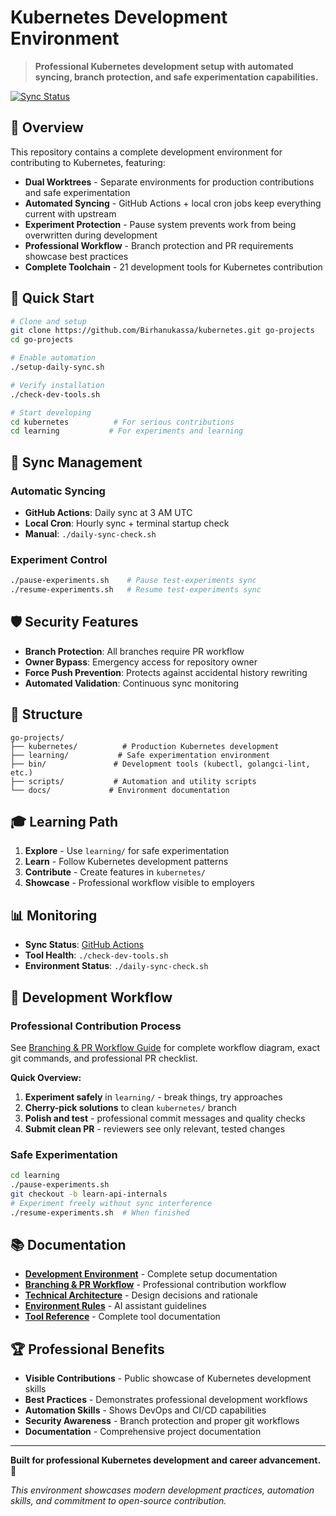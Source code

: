 # Kubernetes Development Environment

> **Professional Kubernetes development setup with automated syncing, branch protection, and safe experimentation capabilities.**

[![Sync Status](https://github.com/Birhanukassa/kubernetes/actions/workflows/auto-sync.yml/badge.svg)](https://github.com/Birhanukassa/kubernetes/actions/workflows/auto-sync.yml)

## 🎯 Overview

This repository contains a complete development environment for contributing to Kubernetes, featuring:

- **Dual Worktrees** - Separate environments for production contributions and safe experimentation
- **Automated Syncing** - GitHub Actions + local cron jobs keep everything current with upstream
- **Experiment Protection** - Pause system prevents work from being overwritten during development
- **Professional Workflow** - Branch protection and PR requirements showcase best practices
- **Complete Toolchain** - 21 development tools for Kubernetes contribution

## 🚀 Quick Start

```bash
# Clone and setup
git clone https://github.com/Birhanukassa/kubernetes.git go-projects
cd go-projects

# Enable automation
./setup-daily-sync.sh

# Verify installation
./check-dev-tools.sh

# Start developing
cd kubernetes          # For serious contributions
cd learning           # For experiments and learning
```

## 🔄 Sync Management

### Automatic Syncing
- **GitHub Actions**: Daily sync at 3 AM UTC
- **Local Cron**: Hourly sync + terminal startup check
- **Manual**: `./daily-sync-check.sh`

### Experiment Control
```bash
./pause-experiments.sh    # Pause test-experiments sync
./resume-experiments.sh   # Resume test-experiments sync
```

## 🛡️ Security Features

- **Branch Protection**: All branches require PR workflow
- **Owner Bypass**: Emergency access for repository owner
- **Force Push Prevention**: Protects against accidental history rewriting
- **Automated Validation**: Continuous sync monitoring

## 📁 Structure

```
go-projects/
├── kubernetes/          # Production Kubernetes development
├── learning/           # Safe experimentation environment  
├── bin/               # Development tools (kubectl, golangci-lint, etc.)
├── scripts/           # Automation and utility scripts
└── docs/             # Environment documentation
```

## 🎓 Learning Path

1. **Explore** - Use `learning/` for safe experimentation
2. **Learn** - Follow Kubernetes development patterns
3. **Contribute** - Create features in `kubernetes/` 
4. **Showcase** - Professional workflow visible to employers

## 📊 Monitoring

- **Sync Status**: [GitHub Actions](https://github.com/Birhanukassa/kubernetes/actions)
- **Tool Health**: `./check-dev-tools.sh`
- **Environment Status**: `./daily-sync-check.sh`

## 🔧 Development Workflow

### Professional Contribution Process
See [Branching & PR Workflow Guide](docs/BRANCHING_WORKFLOW.md) for complete workflow diagram, exact git commands, and professional PR checklist.

**Quick Overview:**
1. **Experiment safely** in `learning/` - break things, try approaches
2. **Cherry-pick solutions** to clean `kubernetes/` branch
3. **Polish and test** - professional commit messages and quality checks
4. **Submit clean PR** - reviewers see only relevant, tested changes

### Safe Experimentation
```bash
cd learning
./pause-experiments.sh
git checkout -b learn-api-internals
# Experiment freely without sync interference
./resume-experiments.sh  # When finished
```

## 📚 Documentation

- **[Development Environment](docs/DEVELOPMENT_ENVIRONMENT.md)** - Complete setup documentation
- **[Branching & PR Workflow](docs/BRANCHING_WORKFLOW.md)** - Professional contribution workflow
- **[Technical Architecture](docs/TECHNICAL_ARCHITECTURE.md)** - Design decisions and rationale
- **[Environment Rules](.amazonq/rules/)** - AI assistant guidelines
- **[Tool Reference](DEVELOPMENT_TOOLS_REFERENCE.md)** - Complete tool documentation

## 🏆 Professional Benefits

- **Visible Contributions** - Public showcase of Kubernetes development skills
- **Best Practices** - Demonstrates professional development workflows
- **Automation Skills** - Shows DevOps and CI/CD capabilities
- **Security Awareness** - Branch protection and proper git workflows
- **Documentation** - Comprehensive project documentation

---

**Built for professional Kubernetes development and career advancement.** 🚀

*This environment showcases modern development practices, automation skills, and commitment to open-source contribution.*